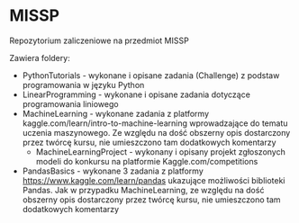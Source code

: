 # MISSP
Repozytorium zaliczeniowe na przedmiot MISSP

Zawiera foldery:
- PythonTutorials - wykonane i opisane zadania (Challenge) z podstaw programowania w języku Python
- LinearProgramming - wykonane i opisane zadania dotyczące programowania liniowego
- MachineLearning - wykonane zadania z platformy kaggle.com/learn/intro-to-machine-learning wprowadzające do tematu uczenia maszynowego. Ze względu na dość obszerny opis dostarczony przez twórcę kursu, nie umieszczono tam dodatkowych komentarzy
  - MachineLearningProject - wykonany i opisany projekt zgłoszonych modeli do konkursu na platformie Kaggle.com/competitions
- PandasBasics - wykonane 3 zadania z platformy https://www.kaggle.com/learn/pandas ukazujące możliwości biblioteki Pandas. Jak w przypadku MachineLearning, ze względu na dość obszerny opis dostarczony przez twórcę kursu, nie umieszczono tam dodatkowych komentarzy
